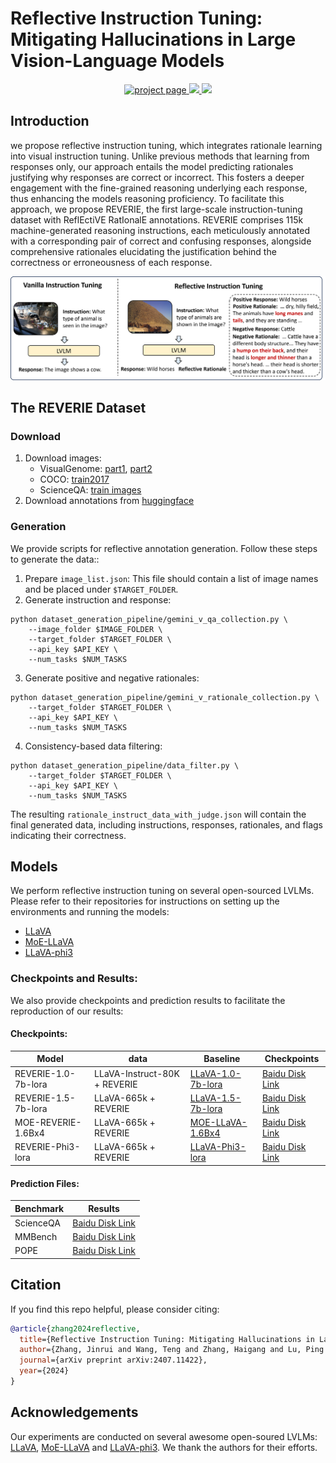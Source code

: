 # Reflective Instruction Tuning: Mitigating Hallucinations in Large Vision-Language Models
<div align="center">
<a src="https://img.shields.io/badge/project-page-blue" href="https://zjr2000.github.io/projects/reverie">
  <img src="https://img.shields.io/badge/project-page-blue" alt="project page">
</a>
<a src="https://img.shields.io/badge/arXiv-2407.11422-b31b1b.svg" href="https://arxiv.org/abs/2407.11422">
<img src="https://img.shields.io/badge/arXiv-2407.11422-b31b1b.svg">
</a>
<a src="https://img.shields.io/badge/REVERIE-datasets-yellow" href="https://huggingface.co/datasets/zjr2000/REVERIE">
<img src="https://img.shields.io/badge/REVERIE-datasets-yellow">
</a>
</div>

## Introduction

we propose reflective instruction tuning, which integrates rationale learning into visual instruction tuning. Unlike previous methods that learning from responses only, our approach entails the model predicting rationales justifying why responses are correct or incorrect. This fosters a deeper engagement with the fine-grained reasoning underlying each response, thus enhancing the models reasoning proficiency. To facilitate this approach, we propose REVERIE, the first large-scale instruction-tuning dataset with ReflEctiVE RatIonalE annotations. REVERIE comprises 115k machine-generated reasoning instructions, each meticulously annotated with a corresponding pair of correct and confusing responses, alongside comprehensive rationales elucidating the justification behind the correctness or erroneousness of each response.

![Reflective Instruction Tuning](images/reflective_instruction_tuning.png)

## The REVERIE Dataset

### Download
1. Download images:
    - VisualGenome: [part1](https://cs.stanford.edu/people/rak248/VG_100K_2/images.zip), [part2](https://cs.stanford.edu/people/rak248/VG_100K_2/images2.zip) 
    - COCO: [train2017](http://images.cocodataset.org/zips/train2017.zip)
    - ScienceQA: [train images](https://drive.google.com/drive/folders/1w8imCXWYn2LxajmGeGH_g5DaL2rabHev)
2. Download annotations from [huggingface](https://huggingface.co/datasets/zjr2000/REVERIE)

### Generation
We provide scripts for reflective annotation generation. Follow these steps to generate the data::
1. Prepare ```image_list.json```: This file should contain a list of image names and be placed under ```$TARGET_FOLDER```.
2. Generate instruction and response:
```
python dataset_generation_pipeline/gemini_v_qa_collection.py \
    --image_folder $IMAGE_FOLDER \
    --target_folder $TARGET_FOLDER \
    --api_key $API_KEY \
    --num_tasks $NUM_TASKS
```
3. Generate positive and negative rationales:
```
python dataset_generation_pipeline/gemini_v_rationale_collection.py \
    --target_folder $TARGET_FOLDER \
    --api_key $API_KEY \
    --num_tasks $NUM_TASKS
```
4. Consistency-based data filtering:
```
python dataset_generation_pipeline/data_filter.py \
    --target_folder $TARGET_FOLDER \
    --api_key $API_KEY \
    --num_tasks $NUM_TASKS
```
The resulting ```rationale_instruct_data_with_judge.json``` will contain the final generated data, including instructions, responses, rationales, and flags indicating their correctness.

## Models

We perform reflective instruction tuning on several open-sourced LVLMs. Please refer to their repositories for instructions on setting up the environments and running the models: 
- [LLaVA](https://github.com/haotian-liu/LLaVA)
- [MoE-LLaVA](https://github.com/PKU-YuanGroup/MoE-LLaVA) 
- [LLaVA-phi3](https://github.com/mbzuai-oryx/LLaVA-pp)

### Checkpoints and Results:
We also provide checkpoints and prediction results to facilitate the reproduction of our results:
#### Checkpoints:
| Model | data | Baseline | Checkpoints |
|----------|----------|----------|-------|
| REVERIE-1.0-7b-lora   | LLaVA-Instruct-80K + REVERIE |[LLaVA-1.0-7b-lora](https://github.com/haotian-liu/LLaVA)  |    [Baidu Disk Link](https://pan.baidu.com/s/1Yp5gYe5D1_VhDOTBNorHCQ?pwd=xf7e)   |
| REVERIE-1.5-7b-lora    | LLaVA-665k + REVERIE | [LLaVA-1.5-7b-lora](https://github.com/haotian-liu/LLaVA)  |   [Baidu Disk Link](https://pan.baidu.com/s/1UDob1xq3dvjGpv14H7XNSg?pwd=mkzu)    |
| MOE-REVERIE-1.6Bx4   | LLaVA-665k + REVERIE   | [MOE-LLaVA-1.6Bx4](https://github.com/PKU-YuanGroup/MoE-LLaVA)  |[Baidu Disk Link](https://pan.baidu.com/s/1d4d0zXI5TVCmoBwMngWoHg?pwd=osyw)|
| REVERIE-Phi3-lora  | LLaVA-665k + REVERIE   | [LLaVA-Phi3-lora](https://github.com/mbzuai-oryx/LLaVA-pp)  |[Baidu Disk Link](https://pan.baidu.com/s/10DwB0klgmXQNpu-j3xdbJA?pwd=kcua )|
#### Prediction Files:
| Benchmark | Results |
|----------|----------|
| ScienceQA | [Baidu Disk Link](https://pan.baidu.com/s/1_rZVUi_iDNCi1Se9M63Y1A?pwd=o2ss)|
| MMBench | [Baidu Disk Link](https://pan.baidu.com/s/1QYv24gNZW5M0ix88xDW3ag?pwd=527b)|
| POPE | [Baidu Disk Link](https://pan.baidu.com/s/1shVTHFkshstY4CkuRvysKg?pwd=52zo)|

## Citation
If you find this repo helpful, please consider citing:
```bibtex
@article{zhang2024reflective,
  title={Reflective Instruction Tuning: Mitigating Hallucinations in Large Vision-Language Models},
  author={Zhang, Jinrui and Wang, Teng and Zhang, Haigang and Lu, Ping and Zheng, Feng},
  journal={arXiv preprint arXiv:2407.11422},
  year={2024}
}
```

## Acknowledgements
Our experiments are conducted on several awesome open-soured LVLMs: [LLaVA](https://github.com/haotian-liu/LLaVA), [MoE-LLaVA](https://github.com/PKU-YuanGroup/MoE-LLaVA) and [LLaVA-phi3](https://github.com/mbzuai-oryx/LLaVA-pp). We thank the authors for their efforts.